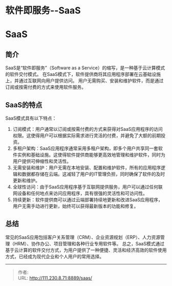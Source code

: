 # 软件即服务--SaaS


<!--more-->
# SaaS
## 简介
SaaS是“软件即服务”（Software as a Service）的缩写，是一种基于云计算模式的软件交付模式。
在SaaS模式下，软件提供商将其应用程序部署在云基础设施上，并通过互联网向用户提供访问。
用户无需购买、安装和维护软件，而是通过订阅或按需付费的方式来使用软件服务。

## SaaS的特点
SaaS模式具有以下特点：
1. 订阅模式：用户通常以订阅或按需付费的方式来获得对SaaS应用程序的访问权限。这使得用户可以根据实际需求进行灵活的付费，并避免了大额的前期投资。
2. 多租户架构：SaaS应用程序通常采用多租户架构，即多个用户共享同一套软件实例和基础设施。这使得软件提供商能够更高效地管理和维护软件，同时为用户提供可伸缩性和灵活性。
3. 无需安装和维护：用户无需在本地安装、配置和维护软件，所有的应用程序逻辑和数据都存储在云端。这减轻了用户的IT管理负担，同时确保了软件的及时更新和维护。
4. 全球性访问：由于SaaS应用程序基于互联网提供服务，用户可以通过任何联网设备和任何地点来访问应用程序，具有很强的灵活性和可访问性。
5. 持续更新：软件提供商可以通过云端部署持续地更新和改进SaaS应用程序，用户无需手动进行更新，始终可以获得最新版本的功能和修复。

## 总结
常见的SaaS应用包括客户关系管理（CRM）、企业资源规划（ERP）、人力资源管理（HRM）、协作办公、项目管理和各种行业专用软件等。
总之，SaaS模式通过基于云计算的软件交付方式，为用户提供了一种便捷、灵活和经济高效的软件使用方式，已经成为现代企业和个人用户的常用选择。


---

> 作者:   
> URL: http://111.230.8.71:8889/saas/  

